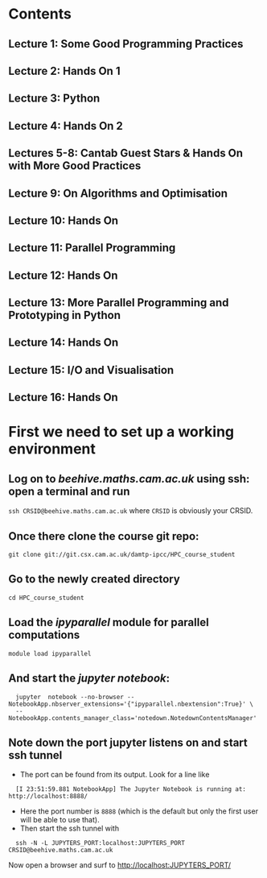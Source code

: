 Contents
========

Lecture 1: Some Good Programming Practices
------------------------------------------

Lecture 2: Hands On 1
---------------------

Lecture 3: Python
-----------------

Lecture 4: Hands On 2
---------------------

Lectures 5-8: Cantab Guest Stars & Hands On with More Good Practices
--------------------------------------------------------------------

Lecture 9: On Algorithms and Optimisation
-----------------------------------------

Lecture 10: Hands On
--------------------

Lecture 11: Parallel Programming
--------------------------------

Lecture 12: Hands On
--------------------

Lecture 13: More Parallel Programming and Prototyping in Python
---------------------------------------------------------------

Lecture 14: Hands On
--------------------

Lecture 15: I/O and Visualisation
---------------------------------

Lecture 16: Hands On
--------------------

First we need to set up a working environment
=============================================

Log on to *beehive.maths.cam.ac.uk* using ssh: open a terminal and run
----------------------------------------------------------------------

`ssh CRSID@beehive.maths.cam.ac.uk` where `CRSID` is obviously your CRSID.

Once there clone the course git repo:
-------------------------------------

`git clone git://git.csx.cam.ac.uk/damtp-ipcc/HPC_course_student`

Go to the newly created directory
---------------------------------

`cd HPC_course_student`

Load the *ipyparallel* module for parallel computations
-------------------------------------------------------

`module load ipyparallel`

And start the *jupyter notebook*:
---------------------------------

``` {.bash}
  jupyter  notebook --no-browser --NotebookApp.nbserver_extensions='{"ipyparallel.nbextension":True}' \
  --NotebookApp.contents_manager_class='notedown.NotedownContentsManager'
```

Note down the port jupyter listens on and start ssh tunnel
----------------------------------------------------------

-   The port can be found from its output. Look for a line like

``` {.bash}
  [I 23:51:59.881 NotebookApp] The Jupyter Notebook is running at: http://localhost:8888/
```

-   Here the port number is `8888` (which is the default but only the first user will be able to use that).
-   Then start the ssh tunnel with

``` {.bash}
  ssh -N -L JUPYTERS_PORT:localhost:JUPYTERS_PORT CRSID@beehive.maths.cam.ac.uk
```

Now open a browser and surf to [http://localhost:JUPYTERS\_PORT/](http://localhost:JUPYTERS_PORT/)
